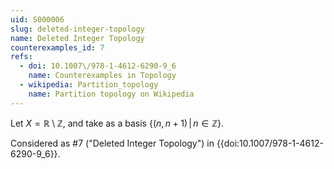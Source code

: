 ```yaml
---
uid: S000006
slug: deleted-integer-topology
name: Deleted Integer Topology
counterexamples_id: 7
refs:
  - doi: 10.1007\/978-1-4612-6290-9_6
    name: Counterexamples in Topology
  - wikipedia: Partition_topology
    name: Partition topology on Wikipedia
---
```

Let $X=\mathbb R\setminus\mathbb Z$, and
take as a basis $\{(n,n+1)\,|\,n \in \mathbb{Z}\}$.

Considered as #7 ("Deleted Integer Topology")
in {{doi:10.1007\/978-1-4612-6290-9_6}}.
